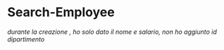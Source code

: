 # Search-Employee
*durante la creazione , ho solo dato il nome e salario, non ho aggiunto id dipartimento*
